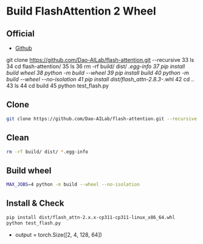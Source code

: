# Build FlashAttention 2 Wheel

## Official

- [Github](https://github.com/Dao-AILab/flash-attention)


git clone https://github.com/Dao-AILab/flash-attention.git --recursive
   33  ls
   34  cd flash-attention/
   35  ls
   36  rm -rf build/ dist/ *.egg-info
   37  pip install build wheel
   38  python -m build --wheel
   39  pip install build
   40  python -m build --wheel --no-isolation
   41  pip install dist/flash_attn-2.8.3-*.whl
   42  cd ..
   43  ls
   44  cd build
   45  python test_flash.py


## Clone

```bash
git clone https://github.com/Dao-AILab/flash-attention.git --recursive
```

## Clean

```bash
rm -rf build/ dist/ *.egg-info
```

## Build wheel

```bash
MAX_JOBS=4 python -m build --wheel --no-isolation
```

## Install & Check

```bash
pip install dist/flash_attn-2.x.x-cp311-cp311-linux_x86_64.whl
python test_flash.py
```

- output = torch.Size([2, 4, 128, 64])

